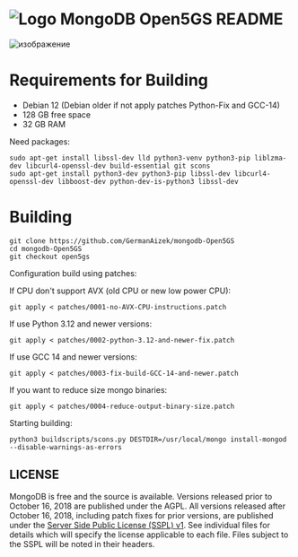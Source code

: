 # ![Logo](docs/leaf.svg) MongoDB Open5GS README

![изображение](https://github.com/user-attachments/assets/cd2cffd2-2161-4aa1-a7d4-ae4116f7b9f8)

# Requirements for Building

- Debian 12 (Debian older if not apply patches Python-Fix and GCC-14)
- 128 GB free space
- 32 GB RAM

Need packages:

```
sudo apt-get install libssl-dev lld python3-venv python3-pip liblzma-dev libcurl4-openssl-dev build-essential git scons
sudo apt-get install python3-dev python3-pip libssl-dev libcurl4-openssl-dev libboost-dev python-dev-is-python3 libssl-dev
```

# Building

```
git clone https://github.com/GermanAizek/mongodb-Open5GS
cd mongodb-Open5GS
git checkout open5gs
```

Configuration build using patches:

If CPU don't support AVX (old CPU or new low power CPU):

```
git apply < patches/0001-no-AVX-CPU-instructions.patch
```

If use Python 3.12 and newer versions:

```
git apply < patches/0002-python-3.12-and-newer-fix.patch
```

If use GCC 14 and newer versions:

```
git apply < patches/0003-fix-build-GCC-14-and-newer.patch
```

If you want to reduce size mongo binaries:

```
git apply < patches/0004-reduce-output-binary-size.patch
```

Starting building:
```
python3 buildscripts/scons.py DESTDIR=/usr/local/mongo install-mongod --disable-warnings-as-errors
```

## LICENSE

MongoDB is free and the source is available. Versions released prior to
October 16, 2018 are published under the AGPL. All versions released after
October 16, 2018, including patch fixes for prior versions, are published
under the [Server Side Public License (SSPL) v1](LICENSE-Community.txt).
See individual files for details which will specify the license applicable
to each file. Files subject to the SSPL will be noted in their headers.

